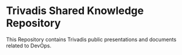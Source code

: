# Trivadis Shared Knowledge Repository

This Repository contains Trivadis public presentations and documents related to DevOps. 

